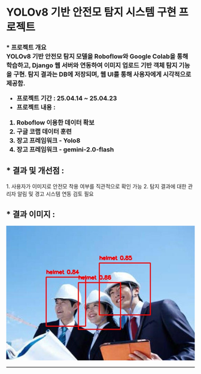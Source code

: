 <h1> YOLOv8 기반 안전모 탐지 시스템 구현 프로젝트 </h1>

<h3>
* 프로젝트 개요 <br>
YOLOv8 기반 안전모 탐지 모델을 Roboflow와 Google Colab을 통해 학습하고, Django 웹 서버와 연동하여 이미지 업로드 기반 객체 탐지 기능을 구현. 탐지 결과는 DB에 저장되며, 웹 UI를 통해 사용자에게 시각적으로 제공함.



* 프로젝트 기간 : 25.04.14 ~ 25.04.23 <br>
* 프로젝트 내용 : <br>
1. Roboflow 이용한 데이터 확보   <br>
2. 구글 코랩 데이터 훈련  <br>
3. 장고 프레임워크 - Yolo8 <br>
4. 장고 프레임워크 - gemini-2.0-flash <br>
<h2>* 결과 및 개선점 : </h2>
 1. 사용자가 이미지로 안전모 착용 여부를 직관적으로 확인 가능
 2. 탐지 결과에 대한 관리자 알림 및 경고 시스템 연동 검토 필요

</h3>




<table border=1  width=100%>
<h2>* 결과 이미지 : </h2>
<tr  >
  
   <img src="https://github.com/okyes24/HardHat2/blob/master/static/img/cap2.jpg?raw=true"  /> 
  
</tr>
  


</table>
